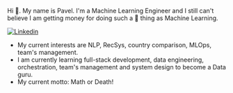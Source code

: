 Hi 👋. My name is Pavel. I'm a Machine Learning Engineer and
I still can't believe I am getting money for doing such a :gem: thing as Machine Learning.

[![Linkedin](https://img.shields.io/badge/-Pavel%20Gorshenin-blue?style=flat-square&logo=Linkedin&logoColor=white&link=https://www.linkedin.com/in/pavel-gorshenin-555914127/)](https://www.linkedin.com/in/pavel-gorshenin-555914127/)


- My current interests are NLP, RecSys, country comparison, MLOps, team's management.
- I am currently learning full-stack development, data engineering, orchestration, team's management and system design to become a Data guru.
- My current motto: Math or Death!
